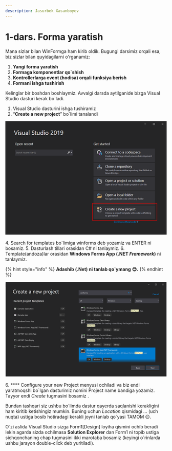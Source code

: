 ```yaml
---
description: Jasurbek Xasanboyev
---
```


# 1-dars. Forma yaratish

Mana sizlar bilan WinFormga ham kirib oldik. Bugungi darsimiz orqali esa, biz sizlar bilan quyidagilarni o'rganamiz:

1. **Yangi forma yaratish**      &#x20;
2. **Formaga komponentlar qo\`shish**
3. **Kontrollerlarga event (hodisa) orqali funksiya berish**
4. **Formani ishga tushirish**

Kelinglar bir boshdan boshlaymiz. Avvalgi darsda aytilganide bizga Visual Studio dasturi kerak bo\`ladi.

1. Visual Studio dasturini ishga tushiramiz
2. &#x20;“**Create a new project**” bo\`limi tanalandi

![](<../../../.gitbook/assets/image (38).png>)

4\. Search for templates bo\`limiga winforms deb yozamiz va ENTER ni bosamiz.                                                               5. Dasturlash tillari orasidan C# ni tanlaymiz.                                                                                                               6. Template(andoza)lar orasidan **Windows Forms App (.NET **_**Framework**_**)** ni tanlaymiz.

{% hint style="info" %}
**Adashib (.Net) ni tanlab qo\`ymang** **😊.**
{% endhint %}

![](<../../../.gitbook/assets/image (45).png>)

6\. **** Configure your new Project menyusi ochiladi va biz endi yaratmoqshi bo\`lgan dasturimiz nomini Project name bandiga yozamiz. Tayyor endi _Create_ tugmasini bosamiz .

Bundan tashqari siz ushbu bo\`limda dastur qayerda saqlanishi kerakligini ham kiritib ketishingiz mumkin. Buning uchun _Location_ qismidagi ... (uch nuqta) ustiga bosib hotiradagi kerakli joyni tanlab qo\`yasi TAMOM 😉.

O\`zi aslida Visual Studio sizga Form1\[Design] loyiha qismini ochib beradi lekin agarda sizda ochilmasa **Solution Explorer** dan Form1 ni topib ustiga sichqonchaning chap tugmasini ikki marotaba bosamiz (keyingi o\`rinlarda ushbu jarayon double-click deb yuritiladi).

